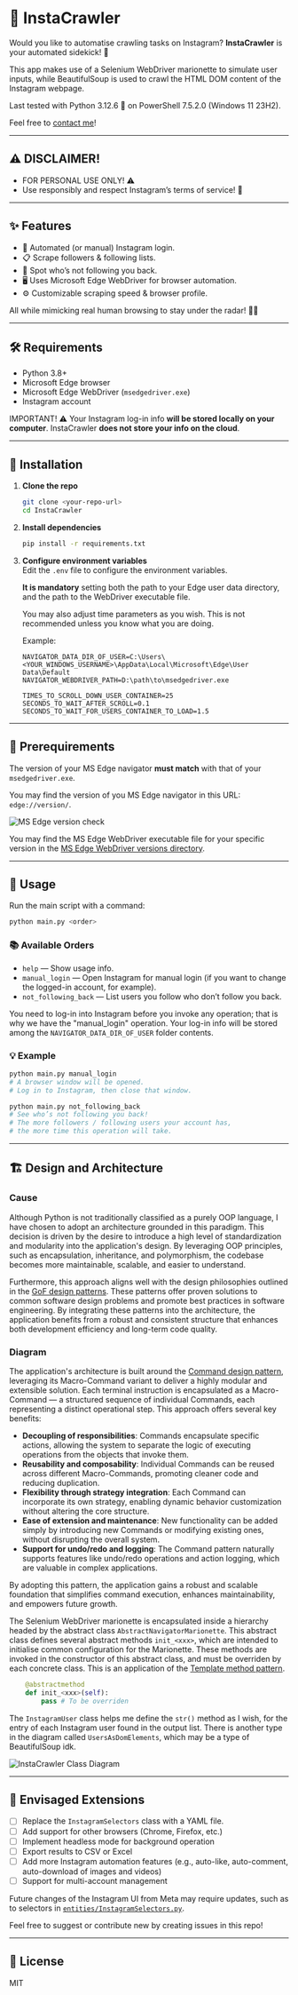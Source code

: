 # 📸 InstaCrawler

Would you like to automatise crawling tasks on Instagram? **InstaCrawler** is your automated sidekick! 🤖

This app makes use of a Selenium WebDriver marionette to simulate user inputs, while BeautifulSoup is used to crawl the HTML DOM content of the Instagram webpage.

Last tested with Python 3.12.6 🐍 on PowerShell 7.5.2.0 (Windows 11 23H2).

Feel free to [contact me](mailto:ial.navy@protonmail.ch)!

---

## ⚠️ DISCLAIMER!

- FOR PERSONAL USE ONLY! ⚠️
- Use responsibly and respect Instagram’s terms of service! 🙏

---

## ✨ Features

- 🤖 Automated (or manual) Instagram login.
- 📋 Scrape followers & following lists.
- 🚦 Spot who’s not following you back.
- 🖥️ Uses Microsoft Edge WebDriver for browser automation.
- ⚙️ Customizable scraping speed & browser profile.

All while mimicking real human browsing to stay under the radar! 🕵️‍♂️

---

## 🛠️ Requirements

- Python 3.8+
- Microsoft Edge browser 
- Microsoft Edge WebDriver (`msedgedriver.exe`)
- Instagram account

IMPORTANT! ⚠️
Your Instagram log-in info **will be stored locally on your computer**.
InstaCrawler **does not store your info on the cloud**.

---

## 🚀 Installation

1. **Clone the repo**
   ```sh
   git clone <your-repo-url>
   cd InstaCrawler
   ```

2. **Install dependencies**
   ```sh
   pip install -r requirements.txt
   ```

3. **Configure environment variables**  
   Edit the `.env` file to configure the environment variables.
   
   **It is mandatory** setting both the path to your Edge user data directory, and the path to the WebDriver executable file.
   
   You may also adjust time parameters as you wish. This is not recommended unless you know what you are doing.

   Example:
   ```
   NAVIGATOR_DATA_DIR_OF_USER=C:\Users\<YOUR_WINDOWS_USERNAME>\AppData\Local\Microsoft\Edge\User Data\Default
   NAVIGATOR_WEBDRIVER_PATH=D:\path\to\msedgedriver.exe

   TIMES_TO_SCROLL_DOWN_USER_CONTAINER=25
   SECONDS_TO_WAIT_AFTER_SCROLL=0.1
   SECONDS_TO_WAIT_FOR_USERS_CONTAINER_TO_LOAD=1.5
   ```

---

## 📜 Prerequirements

The version of your MS Edge navigator **must match** with that of your `msedgedriver.exe`.

You may find the version of you MS Edge navigator in this URL: `edge://version/`.

![MS Edge version check](multimedia/readme/edge-version-check-advanced.jpg "MS Edge version check")

You may find the MS Edge WebDriver executable file for your specific version in the [MS Edge WebDriver versions directory](https://msedgewebdriverstorage.z22.web.core.windows.net/).

---

## 🏁 Usage

Run the main script with a command:

```sh
python main.py <order>
```

### 📚 Available Orders

- `help` — Show usage info.
- `manual_login` — Open Instagram for manual login (if you want to change the logged-in account, for example).
- `not_following_back` — List users you follow who don’t follow you back.

You need to log-in into Instagram before you invoke any operation; that is why we have the "manual_login" operation. Your log-in info will be stored among the `NAVIGATOR_DATA_DIR_OF_USER` folder contents.

### 💡 Example

```sh
python main.py manual_login
# A browser window will be opened.
# Log in to Instagram, then close that window.

python main.py not_following_back
# See who’s not following you back!
# The more followers / following users your account has,
# the more time this operation will take.
```

---

## 🏗️ Design and Architecture

### Cause

Although Python is not traditionally classified as a purely OOP language, I have chosen to adopt an architecture grounded in this paradigm. This decision is driven by the desire to introduce a high level of standardization and modularity into the application's design. By leveraging OOP principles, such as encapsulation, inheritance, and polymorphism, the codebase becomes more maintainable, scalable, and easier to understand.

Furthermore, this approach aligns well with the design philosophies outlined in the [GoF design patterns](https://en.wikipedia.org/wiki/Design_Patterns). These patterns offer proven solutions to common software design problems and promote best practices in software engineering. By integrating these patterns into the architecture, the application benefits from a robust and consistent structure that enhances both development efficiency and long-term code quality.

### Diagram

The application's architecture is built around the [Command design pattern](https://en.wikipedia.org/wiki/Command_pattern), leveraging its Macro-Command variant to deliver a highly modular and extensible solution. Each terminal instruction is encapsulated as a Macro-Command — a structured sequence of individual Commands, each representing a distinct operational step. This approach offers several key benefits:

- **Decoupling of responsibilities**: Commands encapsulate specific actions, allowing the system to separate the logic of executing operations from the objects that invoke them.
- **Reusability and composability**: Individual Commands can be reused across different Macro-Commands, promoting cleaner code and reducing duplication.
- **Flexibility through strategy integration**: Each Command can incorporate its own strategy, enabling dynamic behavior customization without altering the core structure.
- **Ease of extension and maintenance**: New functionality can be added simply by introducing new Commands or modifying existing ones, without disrupting the overall system.
- **Support for undo/redo and logging**: The Command pattern naturally supports features like undo/redo operations and action logging, which are valuable in complex applications.

By adopting this pattern, the application gains a robust and scalable foundation that simplifies command execution, enhances maintainability, and empowers future growth.

The Selenium WebDriver marionette is encapsulated inside a hierarchy headed by the abstract class `AbstractNavigatorMarionette`. This abstract class defines several abstract methods `init_<xxx>`, which are intended to initialise common configuration for the Marionette. These methods are invoked in the constructor of this abstract class, and must be overriden by each concrete class. This is an application of the [Template method pattern](https://en.wikipedia.org/wiki/Template_method_pattern).

```py
    @abstractmethod
    def init_<xxx>(self):
        pass # To be overriden
```

The `InstagramUser` class helps me define the `str()` method as I wish, for the entry of each Instagram user found in the output list. There is another type in the diagram called `UsersAsDomElements`, which may be a type of BeautifulSoup idk.

![InstaCrawler Class Diagram](multimedia/readme/InstaCrawler_class_diagram.svg "InstaCrawler Class Diagram")

---

## 🔮 Envisaged Extensions

- [ ] Replace the `InstagramSelectors` class with a YAML file.
- [ ] Add support for other browsers (Chrome, Firefox, etc.)
- [ ] Implement headless mode for background operation
- [ ] Export results to CSV or Excel
- [ ] Add more Instagram automation features (e.g., auto-like, auto-comment, auto-download of images and videos)
- [ ] Support for multi-account management

Future changes of the Instagram UI from Meta may require updates, such as to selectors in [`entities/InstagramSelectors.py`](entities/InstagramSelectors.py).

Feel free to suggest or contribute new by creating issues in this repo!

---

## 📄 License

MIT
